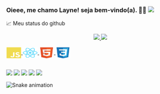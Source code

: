 <h3> Oieee, me chamo Layne! seja bem-vindo(a). 👩‍💻 <img src="https://media.giphy.com/media/hvRJCLFzcasrR4ia7z/giphy.gif" width="28">
</h3>

📈 Meu status do github

<div align="center">
  <a href="https://github.com/LayneHipolito">
  <img height="180em" src="https://github-readme-stats.vercel.app/api?username=LayneHipolito&show_icons=true&theme=dracula&include_all_commits=true&count_private=true"/>
  <img height="180em" src="https://github-readme-stats.vercel.app/api/top-langs/?username=LayneHipolito&layout=compact&langs_count=7&theme=nord"/>
</div>

<div style="display: inline_block"><br>
  <img align="center" alt="Rafa-Js" height="30" width="40" src="https://raw.githubusercontent.com/devicons/devicon/master/icons/javascript/javascript-plain.svg">
  <img align="center" alt="Rafa-React" height="30" width="40" src="https://raw.githubusercontent.com/devicons/devicon/master/icons/react/react-original.svg">
  <img align="center" alt="Rafa-HTML" height="30" width="40" src="https://raw.githubusercontent.com/devicons/devicon/master/icons/html5/html5-original.svg">
  <img align="center" alt="Rafa-CSS" height="30" width="40" src="https://raw.githubusercontent.com/devicons/devicon/master/icons/css3/css3-original.svg">
</div>

 ##
 
<div> 
  <a href="https://www.youtube.com/channel/UCdvG5oU9yinPnOvUL7X4Glw" target="_blank"><img src="https://img.shields.io/badge/YouTube-FF0000?style=for-the-badge&logo=youtube&logoColor=white" target="_blank"></a>
  <a href="https://instagram.com/lay.hipolito" target="_blank"><img src="https://img.shields.io/badge/-Instagram-%23E4405F?style=for-the-badge&logo=instagram&logoColor=white" target="_blank"></a>
 	<a href="https://www.twitch.tv/layhipolito" target="_blank"><img src="https://img.shields.io/badge/Twitch-9146FF?style=for-the-badge&logo=twitch&logoColor=white" target="_blank"></a>
  <a href = "mailto:bornlaynehipolito@gmail.com"><img src="https://img.shields.io/badge/-Gmail-%23333?style=for-the-badge&logo=gmail&logoColor=white" target="_blank"></a>
  <a href="https://www.linkedin.com/in/layne-hipólito-007908152/" target="_blank"><img src="https://img.shields.io/badge/-LinkedIn-%230077B5?style=for-the-badge&logo=linkedin&logoColor=white" target="_blank"></a> 
 
![Snake animation](https://github.com/LayneHipolito/LayneHipolito/blob/main/github-contribution-grid-snake.svg)
 
</div> 
